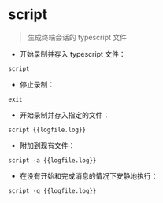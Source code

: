 # script

> 生成终端会话的 typescript 文件

- 开始录制并存入 typescript 文件：

`script`

- 停止录制：

`exit`

- 开始录制并存入指定的文件：

`script {{logfile.log}}`

- 附加到现有文件：

`script -a {{logfile.log}}`

- 在没有开始和完成消息的情况下安静地执行：

`script -q {{logfile.log}}`

[#]: contributors: ([Datura stramonium L.])
